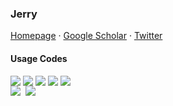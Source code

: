 ### Jerry

<!--
**Jerry/Jerry** is a ✨ _special_ ✨ repository because its `README.md` (this file) appears on your GitHub profile.

Here are some ideas to get you started:

- 🔭 I’m currently working on ...
- 🌱 I’m currently learning ...
- 👯 I’m looking to collaborate on ...
- 🤔 I’m looking for help with ...
- 💬 Ask me about ...
- 📫 How to reach me: ...
- 😄 Pronouns: ...
- ⚡ Fun fact: ...
-->
<a href="https://Jerry391.github.io">Homepage</a> · <a href="https://scholar.google.com/citations?user=iShvJlEAAAAJ&hl=zh-CN">Google Scholar</a> · <a href="https://twitter.com/CJerry391">Twitter</a>

#### Usage Codes

<div style="display: flex">

<img src="https://img.shields.io/badge/pytorch-lightblue?style=for-the-badge&logo=pytorch" style="margin-right: 0.25rem"/>

<img src="https://img.shields.io/badge/PyG-purple?style=for-the-badge&logo=PyG" style="margin-right: 0.25rem"/>

<img src="https://img.shields.io/badge/Scanpy-orange?style=for-the-badge&logo=pypi" style="margin-right: 0.25rem"/>

<img src="https://img.shields.io/badge/Seurat-lightyellow?style=for-the-badge&logo=compilerexplorer" style="margin-right: 0.25rem"/>

<img src="https://img.shields.io/badge/vue-brightgreen.svg?style=for-the-badge&logo=vue.js&logoColor=white" style="margin-right: 0.25rem"/>



</div>

<img src="https://github-readme-stats.vercel.app/api?username=Jerry391&show_icons=true&count_private=true&hide_border=true" align="left" style="margin-right: 0.5rem;" />
 
<img src="https://github-readme-stats.vercel.app/api/top-langs/?username=Jerry391&hide_border=true&layout=compact" align="left" />



